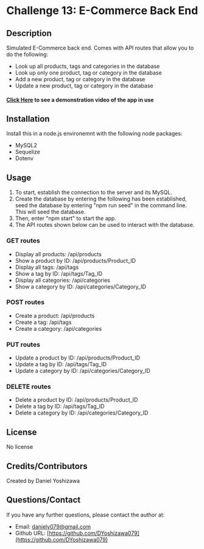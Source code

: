 # Challenge 13: E-Commerce Back End

## Description

Simulated E-Commerce back end. Comes with API routes that allow you to do the following:

- Look up all products, tags and categories in the database
- Look up only one product, tag or category in the database
- Add a new product, tag or category in the database
- Update a new product, tag or category in the database

#### [Click Here](https://drive.google.com/file/d/1DgDTJZpiMzhtQOZ-SFGHXXT5E2KJZCkK/view?usp=sharing) to see a demonstration video of the app in use

## Installation

Install this in a node.js environemnt with the following node packages:

- MySQL2
- Sequelize
- Dotenv

## Usage

1. To start, establish the connection to the server and its MySQL.
2. Create the database by entering the following has been established, seed the database by entering "npm run seed" in the command line. This will seed the database.
3. Then, enter "npm start" to start the app.
4. The API routes shown below can be used to interact with the database.

### GET routes

- Display all products: /api/products
- Show a product by ID: /api/products/Product_ID
- Display all tags: /api/tags
- Show a tag by ID: /api/tags/Tag_ID
- Display all categories: /api/categories
- Show a category by ID: /api/categories/Category_ID

### POST routes

- Create a product: /api/products
- Create a tag: /api/tags
- Create a category: /api/categories

### PUT routes

- Update a product by ID: /api/products/Product_ID
- Update a tag by ID: /api/tags/Tag_ID
- Update a category by ID: /api/categories/Category_ID

### DELETE routes

- Delete a product by ID: /api/products/Product_ID
- Delete a tag by ID: /api/tags/Tag_ID
- Delete a category by ID: /api/categories/Category_ID

## License

No license

## Credits/Contributors

Created by Daniel Yoshizawa

## Questions/Contact

If you have any further questions, please contact the author at:

- Email: [daniely079@gmail.com](mailto:daniely079@gmail.com)
- Github URL: [https://github.com/DYoshizawa079](https://github.com/DYoshizawa079)
